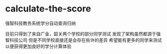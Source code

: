 # calculate-the-score
强智科技教务系统学分自动查询归纳

目前只得到了来自广金，韶关两个学校的部分同学测试
发现了架构虽然都源于强智科技公司
但是不同学校直接还是会存在些许的差异
希望能有更多的同学来测试
以便获得更加良好的学分计算体验
